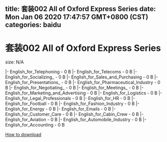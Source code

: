
title: 套装002 All of Oxford Express Series
date: Mon Jan 06 2020 17:47:57 GMT+0800 (CST)    
categories: baidu
---

# 套装002 All of Oxford Express Series
size: N/A
 
 
|- English_for_Telephoning - 0 B
|- English_for_Telecoms - 0 B
|- English_for_Socializing_ - 0 B
|- English_for_Sales_and_Purchasing - 0 B
|- English_for_Presentations_ - 0 B
|- English_for_Pharmaceutical_Industry - 0 B
|- English_for_Negotiating_ - 0 B
|- English_for_Meetings_ - 0 B
|- English_for_Marketing_and_Advertising - 0 B
|- English_for_Logistics - 0 B
|- English_for_Legal_Professionals - 0 B
|- English_for_HR - 0 B
|- English_for_Football - 0 B
|- English_for_Fashion_Industry - 0 B
|- English_for_Energy - 0 B
|- English_for_Emails - 0 B
|- English_for_Customer_Care - 0 B
|- English_for_Cabin_Crew - 0 B
|- English_for_Aviation - 0 B
|- English_for_Automobile_Industry - 0 B
|- English_for_Accounting - 0 B

[How to download](https://bpcam.bemobtrk.com/go/2ceec3aa-1ca2-46d6-b9ff-aaa5c184517c?jno=2931)
